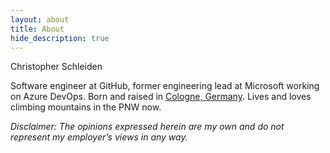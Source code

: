```yaml
---
layout: about
title: About
hide_description: true
---
```


Christopher Schleiden

Software engineer at GitHub, former engineering lead at Microsoft working on Azure DevOps. Born and raised in [Cologne, Germany](https://www.cologne.de). Lives and loves climbing mountains in the PNW now.

*Disclaimer: The opinions expressed herein are my own and do not represent my employer’s views in any way.*

